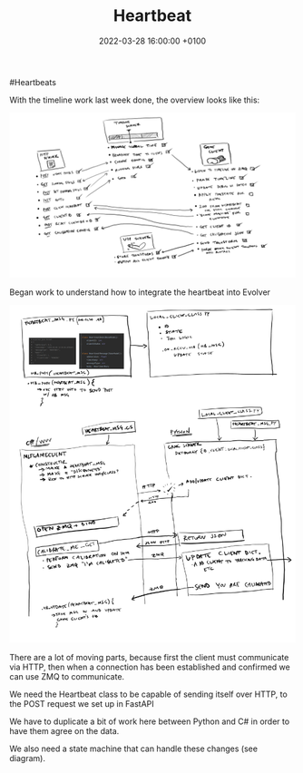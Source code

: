 ﻿---
layout: post
title:  "Heartbeat"
date:   2022-03-28 16:00:00 +0100
categories: evolver
---
<link rel="shortcut icon" type="image/x-icon" href="favicon.ico">

#Heartbeats

With the timeline work last week done, the overview looks like this:

<a href="/docs/assets/images/2022-03-25-timeline.png">
<img src="/docs/assets/images/2022-03-25-timeline.png" width="600" alt="overview">
</a>

Began work to understand how to integrate the heartbeat into Evolver

<a href="/docs/assets/images/2022-03-28-heartbeat.png">
<img src="/docs/assets/images/2022-03-28-heartbeat.png" width="600" alt="heartbeat">
</a>


There are a lot of moving parts, because first the client must communicate via HTTP, then when a connection has been established and confirmed we can use ZMQ to communicate. 

We need the Heartbeat class to be capable of sending itself over HTTP, to the POST request we set up in FastAPI

We have to duplicate a bit of work here between Python and C# in order to have them agree on the data.

We also need a state machine that can handle these changes (see diagram).